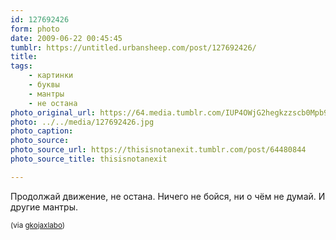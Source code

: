 ```yaml
---
id: 127692426
form: photo
date: 2009-06-22 00:45:45
tumblr: https://untitled.urbansheep.com/post/127692426/
title:
tags:
    - картинки
    - буквы
    - мантры
    - не остана
photo_original_url: https://64.media.tumblr.com/IUP4OWjG2hegkzzscb0Mpb9Ao1_640.jpg
photo: ../../media/127692426.jpg
photo_caption:
photo_source:
photo_source_url: https://thisisnotanexit.tumblr.com/post/64480844
photo_source_title: thisisnotanexit

---
```


<p>Продолжай движение, не остана. Ничего не бойся, ни о чём не думай. И другие мантры.</p>

<p><small>(via <a href="http://gkojaxlabo.tumblr.com/post/127626144">gkojaxlabo</a>)</small></p>
